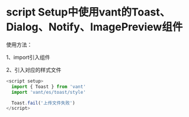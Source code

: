 # script Setup中使用vant的Toast、Dialog、Notify、ImagePreview组件

使用方法：

1、import引入组件

2、引入对应的样式文件

```js
<script setup>
  import { Toast } from 'vant'
  import 'vant/es/toast/style'

  Toast.fail('上传文件失败')
</script>
```
